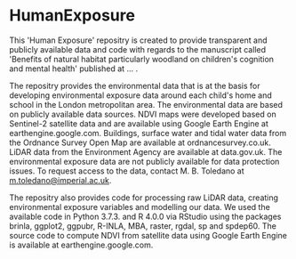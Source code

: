 # HumanExposure

This 'Human Exposure' repositry is created to provide transparent and publicly available data and code with regards to the manuscript called 'Benefits of natural habitat particularly woodland on children's cognition and mental health' published at ... .

The repositry provides the environmental data that is at the basis for developing environmental exposure data around each child's home and school in the London metropolitan area. The environmental data are based on publicly available data sources. NDVI maps were developed based on Sentinel-2 satellite data and are available using Google Earth Engine at earthengine.google.com. Buildings, surface water and tidal water data from the Ordnance Survey Open Map are available at ordnancesurvey.co.uk. LiDAR data from the Environment Agency are available at data.gov.uk. The environmental exposure data are not publicly available for data protection issues. To request access to the data, contact M. B. Toledano at m.toledano@imperial.ac.uk.

The repositry also provides code for processing raw LiDAR data, creating environmental exposure variables and modelling our data. We used the available code in Python 3.7.3. and R 4.0.0 via RStudio using the packages brinla, ggplot2, ggpubr, R-INLA, MBA, raster, rgdal, sp and spdep60. The source code to compute NDVI from satellite data using Google Earth Engine is available at earthengine.google.com. 
